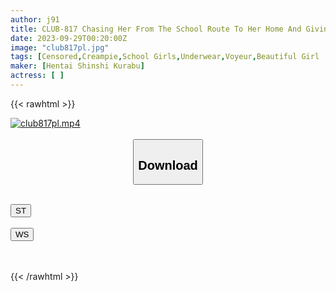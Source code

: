 ```yaml
---
author: j91
title: CLUB-817 Chasing Her From The School Route To Her Home And Giving Her A Raw Creampie While She Was Asleep [Complete Voyeur] (Voyeur Panty Shots, Rape, Home Invasion, Close-up Shots Of Comatose Parts, Half-awake Night) (CLUB-817)
date: 2023-09-29T00:20:00Z
image: "club817pl.jpg"
tags: [Censored,Creampie,School Girls,Underwear,Voyeur,Beautiful Girl	]
maker: [Hentai Shinshi Kurabu]
actress: [ ]
---
```



{{< rawhtml >}}

<div class="video" data-videoid="mgqbRDyRVRIBqe">
    <a href="javascript:;">
        <img src="https://my.j91.asia/posts/club817pl/club817pl.jpg" width="WIDTH" height="HEIGHT" alt="club817pl.mp4" loading="lazy">
    </a>
</div>

<script type="text/javascript" src="https://j91.asia/asset/on-demand-st.js"></script>

<br>
  <link rel="stylesheet" href="https://j91.asia/asset/bs5.css">
  
  <center>
  <button class="btn btn-primary" type="button" data-bs-toggle="collapse" data-bs-target=".multi-collapse" aria-expanded="false" aria-controls="multiCollapseExample1 multiCollapseExample2"><h2>Download</h2></button></center>
</p>
<div class="row">
  <div class="col">
    <div class="collapse multi-collapse" id="multiCollapseExample1">
      <div class="card card-body">
	      	      <br>
<div class="buttons">  
<a href="https://streamtape.to/v/mgqbRDyRVRIBqe"><button class="btn-hover color-3"><i class="fa fa-download"></i> ST</button></a></div>
    </div>
  </div>
</div>
  <div class="col">
    <div class="collapse multi-collapse" id="multiCollapseExample2">
      <div class="card card-body">
	      <br>
<div class="buttons">
    <a href="https://wolfstream.tv/268lmsd3gwr1"><button class="btn-hover color-9"><i class="fa fa-download"></i> WS</button></a></div>
<br><br>
      </div>
    </div>
  </div>
</div>

{{< /rawhtml >}}
